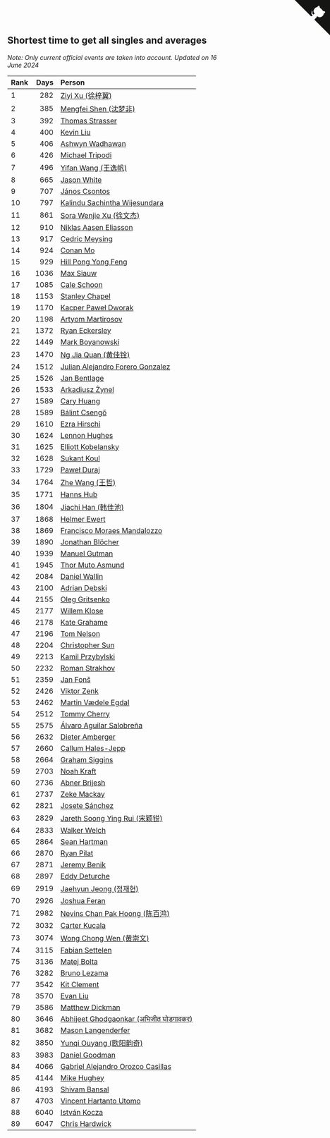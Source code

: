 ## Shortest time to get all singles and averages

*Note: Only current official events are taken into account.*
*Updated on 16 June 2024*

| Rank | Days | Person |
| :--- | ---: | :--- |
| 1 | 282 | [Ziyi Xu (徐梓翼)](https://www.worldcubeassociation.org/persons/2023XUZI01) |
| 2 | 385 | [Mengfei Shen (沈梦非)](https://www.worldcubeassociation.org/persons/2018SHEN07) |
| 3 | 392 | [Thomas Strasser](https://www.worldcubeassociation.org/persons/2022STRA10) |
| 4 | 400 | [Kevin Liu](https://www.worldcubeassociation.org/persons/2023LIUK02) |
| 5 | 406 | [Ashwyn Wadhawan](https://www.worldcubeassociation.org/persons/2022WADH02) |
| 6 | 426 | [Michael Tripodi](https://www.worldcubeassociation.org/persons/2021TRIP01) |
| 7 | 496 | [Yifan Wang (王逸帆)](https://www.worldcubeassociation.org/persons/2017WANY29) |
| 8 | 665 | [Jason White](https://www.worldcubeassociation.org/persons/2016WHIT16) |
| 9 | 707 | [János Csontos](https://www.worldcubeassociation.org/persons/2022CSON01) |
| 10 | 797 | [Kalindu Sachintha Wijesundara](https://www.worldcubeassociation.org/persons/2022WIJE02) |
| 11 | 861 | [Sora Wenjie Xu (徐文杰)](https://www.worldcubeassociation.org/persons/2016XUWE02) |
| 12 | 910 | [Niklas Aasen Eliasson](https://www.worldcubeassociation.org/persons/2021ELIA01) |
| 13 | 917 | [Cedric Meysing](https://www.worldcubeassociation.org/persons/2017MEYS02) |
| 14 | 924 | [Conan Mo](https://www.worldcubeassociation.org/persons/2020MOCO01) |
| 15 | 929 | [Hill Pong Yong Feng](https://www.worldcubeassociation.org/persons/2017FENG10) |
| 16 | 1036 | [Max Siauw](https://www.worldcubeassociation.org/persons/2017SIAU02) |
| 17 | 1085 | [Cale Schoon](https://www.worldcubeassociation.org/persons/2014SCHO02) |
| 18 | 1153 | [Stanley Chapel](https://www.worldcubeassociation.org/persons/2016CHAP04) |
| 19 | 1170 | [Kacper Paweł Dworak](https://www.worldcubeassociation.org/persons/2020DWOR01) |
| 20 | 1198 | [Artyom Martirosov](https://www.worldcubeassociation.org/persons/2016MART29) |
| 21 | 1372 | [Ryan Eckersley](https://www.worldcubeassociation.org/persons/2019ECKE02) |
| 22 | 1449 | [Mark Boyanowski](https://www.worldcubeassociation.org/persons/2014BOYA01) |
| 23 | 1470 | [Ng Jia Quan (黄佳铨)](https://www.worldcubeassociation.org/persons/2015QUAN03) |
| 24 | 1512 | [Julian Alejandro Forero Gonzalez](https://www.worldcubeassociation.org/persons/2018GONZ30) |
| 25 | 1526 | [Jan Bentlage](https://www.worldcubeassociation.org/persons/2010BENT01) |
| 26 | 1533 | [Arkadiusz Żynel](https://www.worldcubeassociation.org/persons/2018ZYNE01) |
| 27 | 1589 | [Cary Huang](https://www.worldcubeassociation.org/persons/2015HUAN48) |
| 28 | 1589 | [Bálint Csengő](https://www.worldcubeassociation.org/persons/2019CSEN01) |
| 29 | 1610 | [Ezra Hirschi](https://www.worldcubeassociation.org/persons/2019HIRS01) |
| 30 | 1624 | [Lennon Hughes](https://www.worldcubeassociation.org/persons/2017HUGH04) |
| 31 | 1625 | [Elliott Kobelansky](https://www.worldcubeassociation.org/persons/2019KOBE03) |
| 32 | 1628 | [Sukant Koul](https://www.worldcubeassociation.org/persons/2014KOUL01) |
| 33 | 1729 | [Paweł Duraj](https://www.worldcubeassociation.org/persons/2016DURA09) |
| 34 | 1764 | [Zhe Wang (王哲)](https://www.worldcubeassociation.org/persons/2019WANZ21) |
| 35 | 1771 | [Hanns Hub](https://www.worldcubeassociation.org/persons/2013HUBH01) |
| 36 | 1804 | [Jiachi Han (韩佳池)](https://www.worldcubeassociation.org/persons/2014HANJ02) |
| 37 | 1868 | [Helmer Ewert](https://www.worldcubeassociation.org/persons/2015EWER01) |
| 38 | 1869 | [Francisco Moraes Mandalozzo](https://www.worldcubeassociation.org/persons/2017MAND13) |
| 39 | 1890 | [Jonathan Blöcher](https://www.worldcubeassociation.org/persons/2018BLOC01) |
| 40 | 1939 | [Manuel Gutman](https://www.worldcubeassociation.org/persons/2017GUTM01) |
| 41 | 1945 | [Thor Muto Asmund](https://www.worldcubeassociation.org/persons/2017ASMU01) |
| 42 | 2084 | [Daniel Wallin](https://www.worldcubeassociation.org/persons/2013WALL03) |
| 43 | 2100 | [Adrian Dębski](https://www.worldcubeassociation.org/persons/2017DEBS01) |
| 44 | 2155 | [Oleg Gritsenko](https://www.worldcubeassociation.org/persons/2011GRIT01) |
| 45 | 2177 | [Willem Klose](https://www.worldcubeassociation.org/persons/2017KLOS01) |
| 46 | 2178 | [Kate Grahame](https://www.worldcubeassociation.org/persons/2018GRAH05) |
| 47 | 2196 | [Tom Nelson](https://www.worldcubeassociation.org/persons/2013NELS01) |
| 48 | 2204 | [Christopher Sun](https://www.worldcubeassociation.org/persons/2017SUNC02) |
| 49 | 2213 | [Kamil Przybylski](https://www.worldcubeassociation.org/persons/2016PRZY01) |
| 50 | 2232 | [Roman Strakhov](https://www.worldcubeassociation.org/persons/2012STRA02) |
| 51 | 2359 | [Jan Fonš](https://www.worldcubeassociation.org/persons/2017FONS04) |
| 52 | 2426 | [Viktor Zenk](https://www.worldcubeassociation.org/persons/2016ZENK01) |
| 53 | 2462 | [Martin Vædele Egdal](https://www.worldcubeassociation.org/persons/2013EGDA02) |
| 54 | 2512 | [Tommy Cherry](https://www.worldcubeassociation.org/persons/2015CHER07) |
| 55 | 2575 | [Álvaro Aguilar Salobreña](https://www.worldcubeassociation.org/persons/2015SALO01) |
| 56 | 2632 | [Dieter Amberger](https://www.worldcubeassociation.org/persons/2016AMBE02) |
| 57 | 2660 | [Callum Hales-Jepp](https://www.worldcubeassociation.org/persons/2012HALE01) |
| 58 | 2664 | [Graham Siggins](https://www.worldcubeassociation.org/persons/2016SIGG01) |
| 59 | 2703 | [Noah Kraft](https://www.worldcubeassociation.org/persons/2016KRAF01) |
| 60 | 2736 | [Abner Brijesh](https://www.worldcubeassociation.org/persons/2016BRIJ01) |
| 61 | 2737 | [Zeke Mackay](https://www.worldcubeassociation.org/persons/2015MACK06) |
| 62 | 2821 | [Josete Sánchez](https://www.worldcubeassociation.org/persons/2015SANC18) |
| 63 | 2829 | [Jareth Soong Ying Rui (宋颖锐)](https://www.worldcubeassociation.org/persons/2016SOON01) |
| 64 | 2833 | [Walker Welch](https://www.worldcubeassociation.org/persons/2011WELC01) |
| 65 | 2864 | [Sean Hartman](https://www.worldcubeassociation.org/persons/2016HART02) |
| 66 | 2870 | [Ryan Pilat](https://www.worldcubeassociation.org/persons/2016PILA03) |
| 67 | 2871 | [Jeremy Benik](https://www.worldcubeassociation.org/persons/2016BENI05) |
| 68 | 2897 | [Eddy Deturche](https://www.worldcubeassociation.org/persons/2014DETU01) |
| 69 | 2919 | [Jaehyun Jeong (정재현)](https://www.worldcubeassociation.org/persons/2016JEON02) |
| 70 | 2926 | [Joshua Feran](https://www.worldcubeassociation.org/persons/2011FERA01) |
| 71 | 2982 | [Nevins Chan Pak Hoong (陈百鸿)](https://www.worldcubeassociation.org/persons/2010CHAN20) |
| 72 | 3032 | [Carter Kucala](https://www.worldcubeassociation.org/persons/2015KUCA01) |
| 73 | 3074 | [Wong Chong Wen (黄崇文)](https://www.worldcubeassociation.org/persons/2014WENW01) |
| 74 | 3115 | [Fabian Settelen](https://www.worldcubeassociation.org/persons/2015SETT01) |
| 75 | 3136 | [Matej Bolta](https://www.worldcubeassociation.org/persons/2015BOLT01) |
| 76 | 3282 | [Bruno Lezama](https://www.worldcubeassociation.org/persons/2014LEZA02) |
| 77 | 3542 | [Kit Clement](https://www.worldcubeassociation.org/persons/2008CLEM01) |
| 78 | 3570 | [Evan Liu](https://www.worldcubeassociation.org/persons/2009LIUE01) |
| 79 | 3586 | [Matthew Dickman](https://www.worldcubeassociation.org/persons/2013DICK01) |
| 80 | 3646 | [Abhijeet Ghodgaonkar (अभिजीत घोडगावकर)](https://www.worldcubeassociation.org/persons/2013GHOD01) |
| 81 | 3682 | [Mason Langenderfer](https://www.worldcubeassociation.org/persons/2013LANG03) |
| 82 | 3850 | [Yunqi Ouyang (欧阳韵奇)](https://www.worldcubeassociation.org/persons/2007YUNQ01) |
| 83 | 3983 | [Daniel Goodman](https://www.worldcubeassociation.org/persons/2013GOOD01) |
| 84 | 4066 | [Gabriel Alejandro Orozco Casillas](https://www.worldcubeassociation.org/persons/2008CASI01) |
| 85 | 4144 | [Mike Hughey](https://www.worldcubeassociation.org/persons/2007HUGH01) |
| 86 | 4193 | [Shivam Bansal](https://www.worldcubeassociation.org/persons/2011BANS02) |
| 87 | 4703 | [Vincent Hartanto Utomo](https://www.worldcubeassociation.org/persons/2010UTOM01) |
| 88 | 6040 | [István Kocza](https://www.worldcubeassociation.org/persons/2005KOCZ01) |
| 89 | 6047 | [Chris Hardwick](https://www.worldcubeassociation.org/persons/2003HARD01) |


<a href="https://github.com/JustinTimeCuber/wca_statistics" class="github-corner" aria-label="View source on Github"><svg width="80" height="80" viewBox="0 0 250 250" style="fill:#151513; color:#fff; position: absolute; top: 0; border: 0; right: 0;" aria-hidden="true"><path d="M0,0 L115,115 L130,115 L142,142 L250,250 L250,0 Z"></path><path d="M128.3,109.0 C113.8,99.7 119.0,89.6 119.0,89.6 C122.0,82.7 120.5,78.6 120.5,78.6 C119.2,72.0 123.4,76.3 123.4,76.3 C127.3,80.9 125.5,87.3 125.5,87.3 C122.9,97.6 130.6,101.9 134.4,103.2" fill="currentColor" style="transform-origin: 130px 106px;" class="octo-arm"></path><path d="M115.0,115.0 C114.9,115.1 118.7,116.5 119.8,115.4 L133.7,101.6 C136.9,99.2 139.9,98.4 142.2,98.6 C133.8,88.0 127.5,74.4 143.8,58.0 C148.5,53.4 154.0,51.2 159.7,51.0 C160.3,49.4 163.2,43.6 171.4,40.1 C171.4,40.1 176.1,42.5 178.8,56.2 C183.1,58.6 187.2,61.8 190.9,65.4 C194.5,69.0 197.7,73.2 200.1,77.6 C213.8,80.2 216.3,84.9 216.3,84.9 C212.7,93.1 206.9,96.0 205.4,96.6 C205.1,102.4 203.0,107.8 198.3,112.5 C181.9,128.9 168.3,122.5 157.7,114.1 C157.9,116.9 156.7,120.9 152.7,124.9 L141.0,136.5 C139.8,137.7 141.6,141.9 141.8,141.8 Z" fill="currentColor" class="octo-body"></path></svg></a><style>.github-corner:hover .octo-arm{animation:octocat-wave 560ms ease-in-out}@keyframes octocat-wave{0%,100%{transform:rotate(0)}20%,60%{transform:rotate(-25deg)}40%,80%{transform:rotate(10deg)}}@media (max-width:500px){.github-corner:hover .octo-arm{animation:none}.github-corner .octo-arm{animation:octocat-wave 560ms ease-in-out}}</style>
